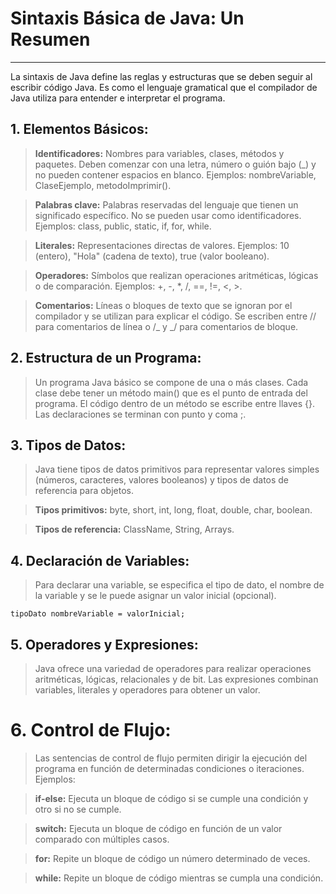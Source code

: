 # Sintaxis Básica de Java: Un Resumen

---

La sintaxis de Java define las reglas y estructuras que se deben seguir al escribir código Java. Es como el lenguaje gramatical que el compilador de Java utiliza para entender e interpretar el programa.

## 1. Elementos Básicos:

> **Identificadores:** Nombres para variables, clases, métodos y paquetes. Deben comenzar con una letra, número o guión bajo (\_) y no pueden contener espacios en blanco. Ejemplos: nombreVariable, ClaseEjemplo, metodoImprimir().

> **Palabras clave:** Palabras reservadas del lenguaje que tienen un significado específico. No se pueden usar como identificadores. Ejemplos: class, public, static, if, for, while.

> **Literales:** Representaciones directas de valores. Ejemplos: 10 (entero), "Hola" (cadena de texto), true (valor booleano).

> **Operadores:** Símbolos que realizan operaciones aritméticas, lógicas o de comparación. Ejemplos: +, -, \*, /, ==, !=, <, >.

> **Comentarios:** Líneas o bloques de texto que se ignoran por el compilador y se utilizan para explicar el código. Se escriben entre // para comentarios de línea o /_ y _/ para comentarios de bloque.

## 2. Estructura de un Programa:

> Un programa Java básico se compone de una o más clases.
> Cada clase debe tener un método main() que es el punto de entrada del programa.
> El código dentro de un método se escribe entre llaves {}.
> Las declaraciones se terminan con punto y coma ;.

## 3. Tipos de Datos:

> Java tiene tipos de datos primitivos para representar valores simples (números, caracteres, valores booleanos) y tipos de datos de referencia para objetos.

> **Tipos primitivos:** byte, short, int, long, float, double, char, boolean.

> **Tipos de referencia:** ClassName, String, Arrays.

## 4. Declaración de Variables:

> Para declarar una variable, se especifica el tipo de dato, el nombre de la variable y se le puede asignar un valor inicial (opcional).

`tipoDato nombreVariable = valorInicial;`

## 5. Operadores y Expresiones:

> Java ofrece una variedad de operadores para realizar operaciones aritméticas, lógicas, relacionales y de bit. Las expresiones combinan variables, literales y operadores para obtener un valor.

# 6. Control de Flujo:

> Las sentencias de control de flujo permiten dirigir la ejecución del programa en función de determinadas condiciones o iteraciones. Ejemplos:

> **if-else:** Ejecuta un bloque de código si se cumple una condición y otro si no se cumple.

> **switch:** Ejecuta un bloque de código en función de un valor comparado con múltiples casos.

> **for:** Repite un bloque de código un número determinado de veces.

> **while:** Repite un bloque de código mientras se cumpla una condición.
